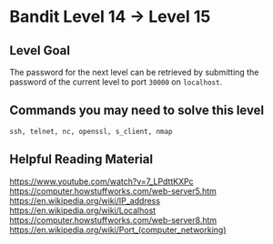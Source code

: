 # Bandit Level 14 → Level 15

## Level Goal

The password for the next level can be retrieved by submitting the password of the current level to port `30000` on `localhost`.

## Commands you may need to solve this level

`ssh, telnet, nc, openssl, s_client, nmap`

## Helpful Reading Material

https://www.youtube.com/watch?v=7_LPdttKXPc
https://computer.howstuffworks.com/web-server5.htm
https://en.wikipedia.org/wiki/IP_address
https://en.wikipedia.org/wiki/Localhost
https://computer.howstuffworks.com/web-server8.htm
https://en.wikipedia.org/wiki/Port_(computer_networking)